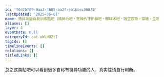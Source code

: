```yaml
---
id: 'f0d2bf89-9aa3-4605-aa2f-ea1bbec06849'
lastUpdated: '2025-06-07'
name: 特异功能自我训练贴吧（精神力吧・死神的守护神吧・御球术吧・隔空取物・穿墙・生物发热发电）
aliases: []
layer: 4
eventDate: null
categoryId: cat_uWLHUZtI
tagIds: []
timelineEvents: []
relations: []
titledLinks: []
---
```

总之这类贴吧可以看到很多自称有特异功能的人，真实性请自行判断。
